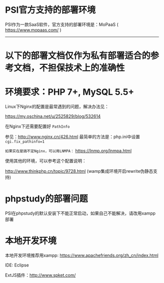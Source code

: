 # PSI官方支持的部署环境

PSI作为一款SaaS软件，官方支持的部署环境是：MoPaaS ( https://www.mopaas.com/ )

----------

# 以下的部署文档仅作为私有部署适合的参考文档，不担保技术上的准确性

# 环境要求：PHP 7+, MySQL 5.5+

Linux下Nginx的配置是最常遇到的问题，解决办法见：

https://my.oschina.net/u/2525829/blog/532614

在Nginx下还需要配置好 `PathInfo`

参见：http://www.nginx.cn/426.html
最简单的方法是：php.ini中设置 `cgi.fix_pathinfo=1`

`如果实在是搞不定Nginx，可以用LNMPA：` https://lnmp.org/lnmpa.html

使用其他的环境，可以参考这个配置说明：

http://www.thinkphp.cn/topic/9728.html (wamp集成环境开启rewrite伪静态支持)

# phpstudy的部署问题

PSI在phpstudy的默认安装下不能正常启动，如果自己不能解决，请改用xampp部署


# 本地开发环境

本地开发环境推荐用xampp: https://www.apachefriends.org/zh_cn/index.html

IDE: Eclipse

ExtJS插件：http://www.spket.com/
